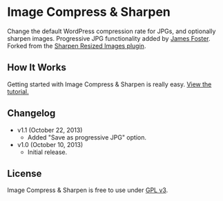 # Image Compress & Sharpen
Change the default WordPress compression rate for JPGs, and optionally sharpen images. Progressive JPG functionality added by [James Foster](http://exisweb.net). Forked from the [Sharpen Resized Images plugin](http://wordpress.org/plugins/sharpen-resized-images/).


## How It Works
Getting started with Image Compress & Sharpen is really easy. [View the tutorial.](http://cferdinandi.github.io/image-compress-and-sharpen/)


## Changelog
* v1.1 (October 22, 2013)
  * Added "Save as progressive JPG" option.
* v1.0 (October 10, 2013)
  * Initial release.


## License
Image Compress & Sharpen is free to use under [GPL v3](http://www.gnu.org/copyleft/gpl.html).
